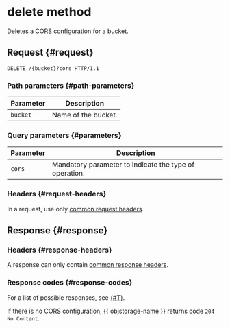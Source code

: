 # delete method

Deletes a CORS configuration for a bucket.

## Request {#request}

```
DELETE /{bucket}?cors HTTP/1.1
```

### Path parameters {#path-parameters}

| Parameter | Description |
| ----- | ----- |
| `bucket` | Name of the bucket. |

### Query parameters {#parameters}

| Parameter | Description |
| ----- | ----- |
| `cors` | Mandatory parameter to indicate the type of operation. |

### Headers {#request-headers}

In a request, use only [common request headers](../common-request-headers.md).

## Response {#response}

### Headers {#response-headers}

A response can only contain [common response headers](../common-response-headers.md).

### Response codes {#response-codes}

For a list of possible responses, see [{#T}](../response-codes.md).

If there is no CORS configuration, {{ objstorage-name }} returns code `204 No Content`.

